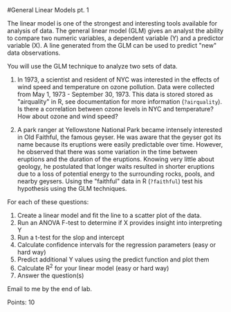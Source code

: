 #General Linear Models pt. 1

The linear model is one of the strongest and interesting tools available for analysis of data. The general linear model (GLM) gives an analyst the ability to compare two numeric variables, a dependent variable (Y) and a predictor variable (X). A line generated from the GLM can be used to predict "new" data observations.

You will use the GLM technique to analyze two sets of data.

1. In 1973, a scientist and resident of NYC was interested in the effects of wind speed and temperature on ozone pollution. Data were collected from May 1, 1973 - September 30, 1973. This data is stored stored as "airquality" in R, see documentation for more information (``?airquality``). Is there a correlation between ozone levels in NYC and temperature? How about ozone and wind speed? 

                   
2. A park ranger at Yellowstone National Park became intensely interested in Old Faithful, the famous geyser. He was aware that the geyser got its name because its eruptions were easily predictable over time. However, he observed that there was some variation in the time between eruptions and the duration of the eruptions. Knowing very little about geology, he postulated that longer waits resulted in shorter eruptions due to a loss of potential energy to the surrounding rocks, pools, and nearby geysers. Using the "faithful" data in R (``?faithful``) test his hypothesis using the GLM techniques.     

For each of these questions:

1. Create a linear model and fit the line to a scatter plot of the data.
2. Run an ANOVA F-test to determine if X provides insight into interpreting Y
3. Run a t-test for the slop and intercept
4. Calculate confidence intervals for the regression parameters (easy or hard way)
5. Predict additional Y values using the predict function and plot them
6. Calculate R<sup>2</sup> for your linear model (easy or hard way)
7. Answer the question(s)

Email to me by the end of lab.

Points: 10

<!-- Data to use: 

data(airquality)
data(faithful)
-->
